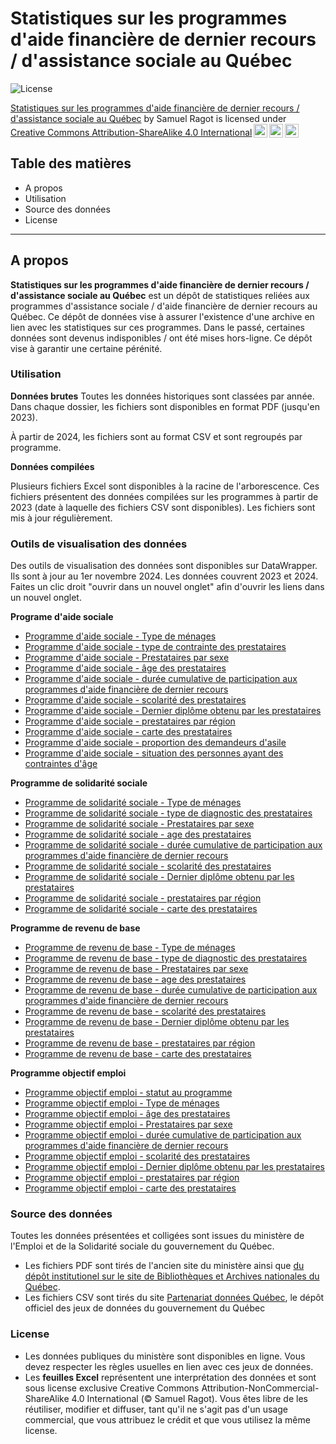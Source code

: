 # Statistiques sur les programmes d'aide financière de dernier recours / d'assistance sociale au Québec

![License](https://img.shields.io/badge/license-CC--BY--NC--SA--4.0-lightgrey)
 <p xmlns:cc="http://creativecommons.org/ns#" xmlns:dct="http://purl.org/dc/terms/"><a property="dct:title" rel="cc:attributionURL" href="https://github.com/sragot/stats-mtess">Statistiques sur les programmes d'aide financière de dernier recours / d'assistance sociale au Québec</a> by <span property="cc:attributionName">Samuel Ragot</span> is licensed under <a href="https://creativecommons.org/licenses/by-sa/4.0/?ref=chooser-v1" target="_blank" rel="license noopener noreferrer" style="display:inline-block;">Creative Commons Attribution-ShareAlike 4.0 International<img style="height:22px!important;margin-left:3px;vertical-align:text-bottom;" src="https://mirrors.creativecommons.org/presskit/icons/cc.svg?ref=chooser-v1" alt=""><img style="height:22px!important;margin-left:3px;vertical-align:text-bottom;" src="https://mirrors.creativecommons.org/presskit/icons/by.svg?ref=chooser-v1" alt=""><img style="height:22px!important;margin-left:3px;vertical-align:text-bottom;" src="https://mirrors.creativecommons.org/presskit/icons/sa.svg?ref=chooser-v1" alt=""></a></p> 
 
## Table des matières
- A propos
- Utilisation
- Source des données
- License

---

## A propos
**Statistiques sur les programmes d'aide financière de dernier recours / d'assistance sociale au Québec** est un dépôt de statistiques reliées aux programmes d'assistance sociale / d'aide financière de dernier recours au Québec. Ce dépôt de données vise à assurer l'existence d'une archive en lien avec les statistiques sur ces programmes.
Dans le passé, certaines données sont devenus indisponibles / ont été mises hors-ligne. Ce dépôt vise à garantir une certaine pérénité. 

### Utilisation

**Données brutes**
Toutes les données historiques sont classées par année. Dans chaque dossier, les fichiers sont disponibles en format PDF (jusqu'en 2023). 

À partir de 2024, les fichiers sont au format CSV et sont regroupés par programme. 

**Données compilées**

Plusieurs fichiers Excel sont disponibles à la racine de l'arborescence. Ces fichiers présentent des données compilées sur les programmes à partir de 2023 (date à laquelle des fichiers CSV sont disponibles). Les fichiers sont mis à jour régulièrement.

### Outils de visualisation des données

Des outils de visualisation des données sont disponibles sur DataWrapper. Ils sont à jour au 1er novembre 2024. Les données couvrent 2023 et 2024. Faites un clic droit "ouvrir dans un nouvel onglet" afin d'ouvrir les liens dans un nouvel onglet.

**Programe d'aide sociale**
- [Programme d'aide sociale - Type de ménages](https://www.datawrapper.de/_/pbobW/)
- [Programme d'aide sociale - type de contrainte des prestataires](https://www.datawrapper.de/_/xR6Eo/)
- [Programme d'aide sociale - Prestataires par sexe](https://www.datawrapper.de/_/myFQO/)
- [Programme d'aide sociale - âge des prestataires](https://www.datawrapper.de/_/RNLXT/)
- [Programme d'aide sociale - durée cumulative de participation aux programmes d'aide financière de dernier recours](https://www.datawrapper.de/_/uwK4S/)
- [Programme d'aide sociale - scolarité des prestataires](https://www.datawrapper.de/_/Ll349/)
- [Programme d'aide sociale - Dernier diplôme obtenu par les prestataires](https://www.datawrapper.de/_/wUHUA/)
- [Programme d'aide sociale - prestataires par région](https://www.datawrapper.de/_/gVpWB/)
- [Programme d'aide sociale - carte des prestataires](https://www.datawrapper.de/_/bl9wo/)
- [Programme d'aide sociale - proportion des demandeurs d'asile](https://www.datawrapper.de/_/d356F/)
- [Programme d'aide sociale - situation des personnes ayant des contraintes d'âge](https://www.datawrapper.de/_/X7Iaf/)


**Programme de solidarité sociale**
- [Programme de solidarité sociale - Type de ménages](https://www.datawrapper.de/_/mR2j2/)
- [Programme de solidarité sociale - type de diagnostic des prestataires](https://www.datawrapper.de/_/I7ar8/)
- [Programme de solidarité sociale - Prestataires par sexe](https://www.datawrapper.de/_/mbwJy/)
- [Programme de solidarité sociale - age des prestataires](https://www.datawrapper.de/_/NDloy/)
- [Programme de solidarité sociale - durée cumulative de participation aux programmes d'aide financière de dernier recours](https://www.datawrapper.de/_/QQBap/)
- [Programme de solidarité sociale - scolarité des prestataires](https://www.datawrapper.de/_/tYdCO/)
- [Programme de solidarité sociale - Dernier diplôme obtenu par les prestataires](https://www.datawrapper.de/_/u6FMH)
- [Programme de solidarité sociale - prestataires par région](https://www.datawrapper.de/_/OyjvM/)
- [Programme de solidarité sociale - carte des prestataires](https://www.datawrapper.de/_/M53lu/)

**Programme de revenu de base**
- [Programme de revenu de base - Type de ménages](https://www.datawrapper.de/_/7rppV/)
- [Programme de revenu de base - type de diagnostic des prestataires](https://www.datawrapper.de/_/Qgzqm/)
- [Programme de revenu de base - Prestataires par sexe](https://www.datawrapper.de/_/vidpK/)
- [Programme de revenu de base - age des prestataires](https://www.datawrapper.de/_/aZojD/)
- [Programme de revenu de base - durée cumulative de participation aux programmes d'aide financière de dernier recours](https://www.datawrapper.de/_/uqWr6/)
- [Programme de revenu de base - scolarité des prestataires](https://www.datawrapper.de/_/EVnZ6/)
- [Programme de revenu de base - Dernier diplôme obtenu par les prestataires](https://www.datawrapper.de/_/sFpRY/)
- [Programme de revenu de base - prestataires par région](https://www.datawrapper.de/_/1ZwQH/)
- [Programme de revenu de base - carte des prestataires](https://www.datawrapper.de/_/p8aEP/)

**Programme objectif emploi**

- [Programme objectif emploi - statut au programme](https://www.datawrapper.de/_/crlgT/)
- [Programme objectif emploi - Type de ménages](https://www.datawrapper.de/_/sBl2X/)
- [Programme objectif emploi - âge des prestataires](https://www.datawrapper.de/_/t84au/)
- [Programme objectif emploi - Prestataires par sexe](https://www.datawrapper.de/_/VMzyP/)
- [Programme objectif emploi - durée cumulative de participation aux programmes d'aide financière de dernier recours](https://www.datawrapper.de/_/GaOKn/)
- [Programme objectif emploi - scolarité des prestataires](https://www.datawrapper.de/_/1p3TO/)
- [Programme objectif emploi - Dernier diplôme obtenu par les prestataires](https://www.datawrapper.de/_/dlUrg/)
- [Programme objectif emploi - prestataires par région](https://www.datawrapper.de/_/to6B7/)
- [Programme objectif emploi - carte des prestataires](https://www.datawrapper.de/_/2Frat/)

### Source des données

Toutes les données présentées et colligées sont issues du ministère de l'Emploi et de la Solidarité sociale du gouvernement du Québec. 
- Les fichiers PDF sont tirés de l'ancien site du ministère ainsi que [du dépôt institutionel sur le site de Bibliothèques et Archives nationales du Québec](https://numerique.banq.qc.ca/patrimoine/details/52327/35834).
- Les fichiers CSV sont tirés du site [Partenariat données Québec](https://www.donneesquebec.ca/recherche/organization/travail), le dépôt officiel des jeux de données du gouvernement du Québec

### License

- Les données publiques du ministère sont disponibles en ligne. Vous devez respecter les règles usuelles en lien avec ces jeux de données.
- Les **feuilles Excel** représentent une interprétation des données et sont sous license exclusive Creative Commons Attribution-NonCommercial-ShareAlike 4.0 International (© Samuel Ragot). Vous êtes libre de les réutiliser, modifier et diffuser, tant qu'il ne s'agit pas d'un usage commercial, que vous attribuez le crédit et que vous utilisez la même license.
